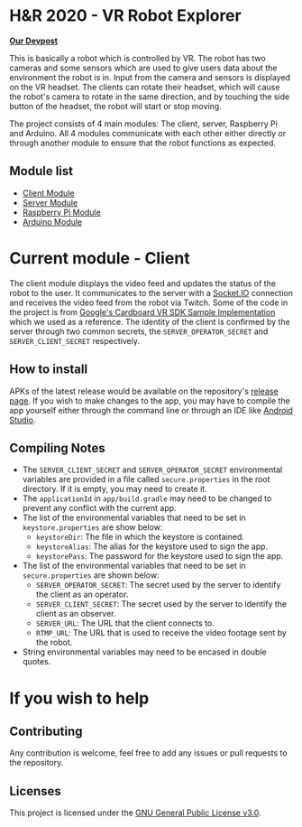 # H&R 2020 - VR Robot Explorer
 **[Our Devpost](https://devpost.com/software/hnr2020-vr-robot)**

This is basically a robot which is controlled by VR. The robot has two cameras and some sensors which are used to give users data about the environment the robot is in. Input from the camera and sensors is displayed on the VR headset. The clients can rotate their headset, which will cause the robot's camera to rotate in the same direction, and by touching the side button of the headset, the robot will start or stop moving.

The project consists of 4 main modules: The client, server, Raspberry Pi and Arduino. All 4 modules communicate with each other either directly or through another module to ensure that the robot functions as expected.

## Module list
 - [Client Module](https://github.com/team-unununium/HnR-2020-VR-Client)
 - [Server Module](https://github.com/team-unununium/HnR-2020-VR-Server)
 - [Raspberry Pi Module](https://github.com/team-unununium/HnR-2020-VR-Pi)
 - [Arduino Module](https://github.com/team-unununium/HnR-2020-VR-Arduino)

# Current module - Client
The client module displays the video feed and updates the status of the robot to the user. It communicates to the server with a [Socket.IO](https://github.com/socketio/socket.io-client-java) connection and receives the video feed from the robot via Twitch. Some of the code in the project is from [Google's Cardboard VR SDK Sample Implementation](https://github.com/googlevr/gvr-android-sdk) which we used as a reference. The identity of the client is confirmed by the server through two common secrets, the `SERVER_OPERATOR_SECRET` and `SERVER_CLIENT_SECRET` respectively.

## How to install
APKs of the latest release would be available on the repository's [release page](https://github.com/team-unununium/HnR-2020-VR-Client/releases). If you wish to make changes to the app, you may have to compile the app yourself either through the command line or through an IDE like [Android Studio](https://developer.android.com/studio).
 
## Compiling Notes

 - The `SERVER_CLIENT_SECRET` and `SERVER_OPERATOR_SECRET` environmental variables are provided in a file called `secure.properties` in the root directory. If it is empty, you may need to create it.
 - The `applicationId` in `app/build.gradle` may need to be changed to prevent any conflict with the current app.
 - The list of the environmental variables that need to be set in `keystore.properties` are show below:
   - `keystoreDir`: The file in which the keystore is contained.
   - `keystoreAlias`: The alias for the keystore used to sign the app.
   - `keystorePass`: The password for the keystore used to sign the app.
 - The list of the environmental variables that need to be set in `secure.properties` are shown below:
   - `SERVER_OPERATOR_SECRET`: The secret used by the server to identify the client as an operator.
   - `SERVER_CLIENT_SECRET`: The secret used by the server to identify the client as an observer.
   - `SERVER_URL`: The URL that the client connects to.
   - `RTMP_URL`: The URL that is used to receive the video footage sent by the robot.
 - String environmental variables may need to be encased in double quotes.

# If you wish to help

## Contributing
Any contribution is welcome, feel free to add any issues or pull requests to the repository.

## Licenses
This project is licensed under the [GNU General Public License v3.0](https://www.gnu.org/licenses/gpl-3.0.en.html).
